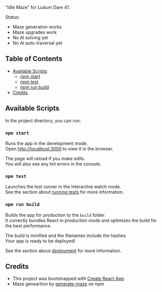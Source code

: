 "Idle Maze" for Ludum Dare 41.

Status:

- Maze generation works
- Maze upgrades work
- No AI solving yet
- No AI auto-traversal yet

## Table of Contents

- [Available Scripts](#available-scripts)
  - [npm start](#npm-start)
  - [npm test](#npm-test)
  - [npm run build](#npm-run-build)
- [Credits](#credits)

## Available Scripts

In the project directory, you can run:

### `npm start`

Runs the app in the development mode.<br>
Open [http://localhost:3000](http://localhost:3000) to view it in the browser.

The page will reload if you make edits.<br>
You will also see any lint errors in the console.

### `npm test`

Launches the test runner in the interactive watch mode.<br>
See the section about [running tests](#running-tests) for more information.

### `npm run build`

Builds the app for production to the `build` folder.<br>
It correctly bundles React in production mode and optimizes the build for the best performance.

The build is minified and the filenames include the hashes.<br>
Your app is ready to be deployed!

See the section about [deployment](#deployment) for more information.

## Credits

* This project was bootstrapped with [Create React App](https://github.com/facebookincubator/create-react-app).
* Maze geneartion by [generate-maze](https://github.com/bestguy/generate-maze) on npm
